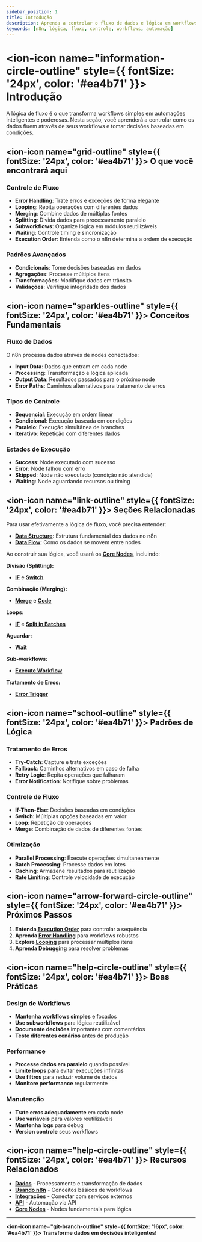 ```yaml
---
sidebar_position: 1
title: Introdução
description: Aprenda a controlar o fluxo de dados e lógica em workflows n8n
keywords: [n8n, lógica, fluxo, controle, workflows, automação]
---
```


# <ion-icon name="information-circle-outline" style={{ fontSize: '24px', color: '#ea4b71' }}></ion-icon> Introdução

A lógica de fluxo é o que transforma workflows simples em automações inteligentes e poderosas. Nesta seção, você aprenderá a controlar como os dados fluem através de seus workflows e tomar decisões baseadas em condições.

## <ion-icon name="grid-outline" style={{ fontSize: '24px', color: '#ea4b71' }}></ion-icon> O que você encontrará aqui

### Controle de Fluxo

- **Error Handling**: Trate erros e exceções de forma elegante
- **Looping**: Repita operações com diferentes dados
- **Merging**: Combine dados de múltiplas fontes
- **Splitting**: Divida dados para processamento paralelo
- **Subworkflows**: Organize lógica em módulos reutilizáveis
- **Waiting**: Controle timing e sincronização
- **Execution Order**: Entenda como o n8n determina a ordem de execução

### Padrões Avançados

- **Condicionais**: Tome decisões baseadas em dados
- **Agregações**: Processe múltiplos itens
- **Transformações**: Modifique dados em trânsito
- **Validações**: Verifique integridade dos dados

## <ion-icon name="sparkles-outline" style={{ fontSize: '24px', color: '#ea4b71' }}></ion-icon> Conceitos Fundamentais

### Fluxo de Dados

O n8n processa dados através de nodes conectados:

- **Input Data**: Dados que entram em cada node
- **Processing**: Transformação e lógica aplicada
- **Output Data**: Resultados passados para o próximo node
- **Error Paths**: Caminhos alternativos para tratamento de erros

### Tipos de Controle

- **Sequencial**: Execução em ordem linear
- **Condicional**: Execução baseada em condições
- **Paralelo**: Execução simultânea de branches
- **Iterativo**: Repetição com diferentes dados

### Estados de Execução

- **Success**: Node executado com sucesso
- **Error**: Node falhou com erro
- **Skipped**: Node não executado (condição não atendida)
- **Waiting**: Node aguardando recursos ou timing

## <ion-icon name="link-outline" style={{ fontSize: '24px', color: '#ea4b71' }}></ion-icon> Seções Relacionadas

Para usar efetivamente a lógica de fluxo, você precisa entender:

- **[Data Structure](../data/data-structure)**: Estrutura fundamental dos dados no n8n
- **[Data Flow](../data/data-flow-nodes)**: Como os dados se movem entre nodes

Ao construir sua lógica, você usará os **[Core Nodes](../../integracoes/builtin-nodes/core-nodes/)**, incluindo:

**Divisão (Splitting):**

- **[IF](../../integracoes/builtin-nodes/logic-control/if)** e **[Switch](../../integracoes/builtin-nodes/logic-control/switch)**

**Combinação (Merging):**

- **[Merge](../../integracoes/builtin-nodes/logic-control/merge)** e **[Code](../../integracoes/builtin-nodes/core-nodes/code)**

**Loops:**

- **[IF](../../integracoes/builtin-nodes/logic-control/if)** e **[Split in Batches](../../integracoes/builtin-nodes/data-processing/split-in-batches)**

**Aguardar:**

- **[Wait](../../integracoes/builtin-nodes/logic-control/wait)**

**Sub-workflows:**

- **[Execute Workflow](../../integracoes/builtin-nodes/core-nodes/execute-sub-workflow)**

**Tratamento de Erros:**

- **[Error Trigger](../../integracoes/builtin-nodes/core-nodes/error-trigger)**

## <ion-icon name="school-outline" style={{ fontSize: '24px', color: '#ea4b71' }}></ion-icon> Padrões de Lógica

### Tratamento de Erros

- **Try-Catch**: Capture e trate exceções
- **Fallback**: Caminhos alternativos em caso de falha
- **Retry Logic**: Repita operações que falharam
- **Error Notification**: Notifique sobre problemas

### Controle de Fluxo

- **If-Then-Else**: Decisões baseadas em condições
- **Switch**: Múltiplas opções baseadas em valor
- **Loop**: Repetição de operações
- **Merge**: Combinação de dados de diferentes fontes

### Otimização

- **Parallel Processing**: Execute operações simultaneamente
- **Batch Processing**: Processe dados em lotes
- **Caching**: Armazene resultados para reutilização
- **Rate Limiting**: Controle velocidade de execução

## <ion-icon name="arrow-forward-circle-outline" style={{ fontSize: '24px', color: '#ea4b71' }}></ion-icon> Próximos Passos

1. **Entenda [Execution Order](./execution-order)** para controlar a sequência
2. **Aprenda [Error Handling](./error-handling)** para workflows robustos
3. **Explore [Looping](./looping)** para processar múltiplos itens
4. **Aprenda [Debugging](./debugging)** para resolver problemas

## <ion-icon name="help-circle-outline" style={{ fontSize: '24px', color: '#ea4b71' }}></ion-icon> Boas Práticas

### Design de Workflows

- **Mantenha workflows simples** e focados
- **Use subworkflows** para lógica reutilizável
- **Documente decisões** importantes com comentários
- **Teste diferentes cenários** antes de produção

### Performance

- **Processe dados em paralelo** quando possível
- **Limite loops** para evitar execuções infinitas
- **Use filtros** para reduzir volume de dados
- **Monitore performance** regularmente

### Manutenção

- **Trate erros adequadamente** em cada node
- **Use variáveis** para valores reutilizáveis
- **Mantenha logs** para debug
- **Version controle** seus workflows

## <ion-icon name="help-circle-outline" style={{ fontSize: '24px', color: '#ea4b71' }}></ion-icon> Recursos Relacionados

- **[Dados](../data/)** - Processamento e transformação de dados
- **[Usando n8n](../../usando-n8n/index.md)** - Conceitos básicos de workflows
- **[Integrações](../../integracoes/index.md)** - Conectar com serviços externos
- **[API](../../api/)** - Automação via API
- **[Core Nodes](../../integracoes/builtin-nodes/core-nodes/)** - Nodes fundamentais para lógica

---

**<ion-icon name="git-branch-outline" style={{ fontSize: '16px', color: '#ea4b71' }}></ion-icon> Transforme dados em decisões inteligentes!**
